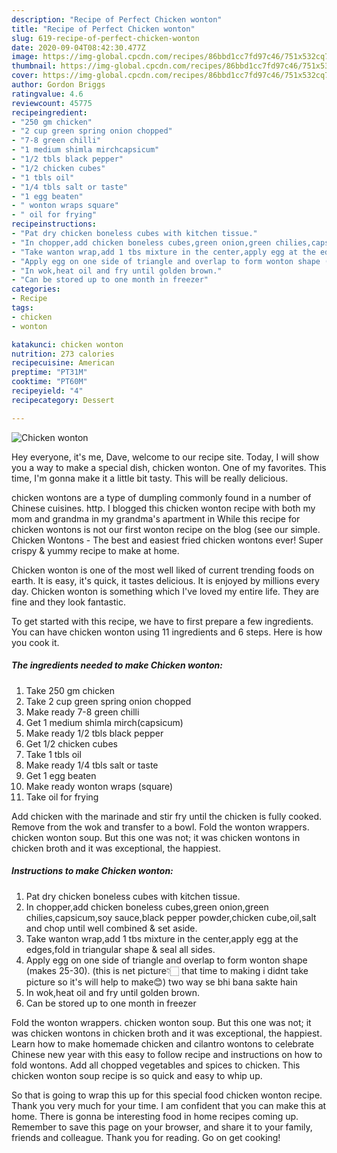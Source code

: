 ```yaml
---
description: "Recipe of Perfect Chicken wonton"
title: "Recipe of Perfect Chicken wonton"
slug: 619-recipe-of-perfect-chicken-wonton
date: 2020-09-04T08:42:30.477Z
image: https://img-global.cpcdn.com/recipes/86bbd1cc7fd97c46/751x532cq70/chicken-wonton-recipe-main-photo.jpg
thumbnail: https://img-global.cpcdn.com/recipes/86bbd1cc7fd97c46/751x532cq70/chicken-wonton-recipe-main-photo.jpg
cover: https://img-global.cpcdn.com/recipes/86bbd1cc7fd97c46/751x532cq70/chicken-wonton-recipe-main-photo.jpg
author: Gordon Briggs
ratingvalue: 4.6
reviewcount: 45775
recipeingredient:
- "250 gm chicken"
- "2 cup green spring onion chopped"
- "7-8 green chilli"
- "1 medium shimla mirchcapsicum"
- "1/2 tbls black pepper"
- "1/2 chicken cubes"
- "1 tbls oil"
- "1/4 tbls salt or taste"
- "1 egg beaten"
- " wonton wraps square"
- " oil for frying"
recipeinstructions:
- "Pat dry chicken boneless cubes with kitchen tissue."
- "In chopper,add chicken boneless cubes,green onion,green chilies,capsicum,soy sauce,black pepper powder,chicken cube,oil,salt and chop until well combined &amp; set aside."
- "Take wanton wrap,add 1 tbs mixture in the center,apply egg at the edges,fold in triangular shape &amp; seal all sides."
- "Apply egg on one side of triangle and overlap to form wonton shape (makes 25-30). (this is net picture👇🏻 that time to making i didnt take picture so it&#39;s will help to make😊) two way se bhi bana sakte hain"
- "In wok,heat oil and fry until golden brown."
- "Can be stored up to one month in freezer"
categories:
- Recipe
tags:
- chicken
- wonton

katakunci: chicken wonton 
nutrition: 273 calories
recipecuisine: American
preptime: "PT31M"
cooktime: "PT60M"
recipeyield: "4"
recipecategory: Dessert

---
```



![Chicken wonton](https://img-global.cpcdn.com/recipes/86bbd1cc7fd97c46/751x532cq70/chicken-wonton-recipe-main-photo.jpg)

Hey everyone, it's me, Dave, welcome to our recipe site. Today, I will show you a way to make a special dish, chicken wonton. One of my favorites. This time, I'm gonna make it a little bit tasty. This will be really delicious.

chicken wontons are a type of dumpling commonly found in a number of Chinese cuisines. http. I blogged this chicken wonton recipe with both my mom and grandma in my grandma&#39;s apartment in While this recipe for chicken wontons is not our first wonton recipe on the blog (see our simple. Chicken Wontons - The best and easiest fried chicken wontons ever! Super crispy &amp; yummy recipe to make at home.

Chicken wonton is one of the most well liked of current trending foods on earth. It is easy, it's quick, it tastes delicious. It is enjoyed by millions every day. Chicken wonton is something which I've loved my entire life. They are fine and they look fantastic.


To get started with this recipe, we have to first prepare a few ingredients. You can have chicken wonton using 11 ingredients and 6 steps. Here is how you cook it.

<!--inarticleads1-->

##### The ingredients needed to make Chicken wonton:

1. Take 250 gm chicken
1. Take 2 cup green spring onion chopped
1. Make ready 7-8 green chilli
1. Get 1 medium shimla mirch(capsicum)
1. Make ready 1/2 tbls black pepper
1. Get 1/2 chicken cubes
1. Take 1 tbls oil
1. Make ready 1/4 tbls salt or taste
1. Get 1 egg beaten
1. Make ready  wonton wraps (square)
1. Take  oil for frying


Add chicken with the marinade and stir fry until the chicken is fully cooked. Remove from the wok and transfer to a bowl. Fold the wonton wrappers. chicken wonton soup. But this one was not; it was chicken wontons in chicken broth and it was exceptional, the happiest. 

<!--inarticleads2-->

##### Instructions to make Chicken wonton:

1. Pat dry chicken boneless cubes with kitchen tissue.
1. In chopper,add chicken boneless cubes,green onion,green chilies,capsicum,soy sauce,black pepper powder,chicken cube,oil,salt and chop until well combined &amp; set aside.
1. Take wanton wrap,add 1 tbs mixture in the center,apply egg at the edges,fold in triangular shape &amp; seal all sides.
1. Apply egg on one side of triangle and overlap to form wonton shape (makes 25-30). (this is net picture👇🏻 that time to making i didnt take picture so it&#39;s will help to make😊) two way se bhi bana sakte hain
1. In wok,heat oil and fry until golden brown.
1. Can be stored up to one month in freezer


Fold the wonton wrappers. chicken wonton soup. But this one was not; it was chicken wontons in chicken broth and it was exceptional, the happiest. Learn how to make homemade chicken and cilantro wontons to celebrate Chinese new year with this easy to follow recipe and instructions on how to fold wontons. Add all chopped vegetables and spices to chicken. This chicken wonton soup recipe is so quick and easy to whip up. 

So that is going to wrap this up for this special food chicken wonton recipe. Thank you very much for your time. I am confident that you can make this at home. There is gonna be interesting food in home recipes coming up. Remember to save this page on your browser, and share it to your family, friends and colleague. Thank you for reading. Go on get cooking!
